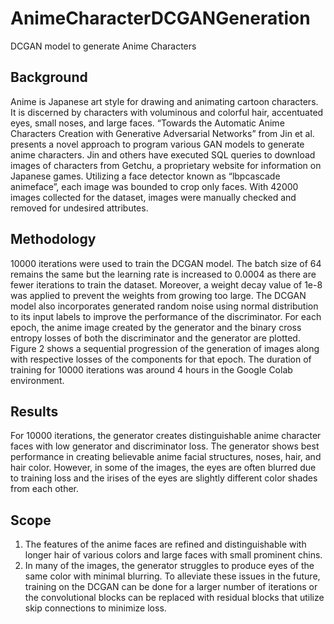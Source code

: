 # AnimeCharacterDCGANGeneration
 DCGAN model to generate Anime Characters

## Background
Anime is Japanese art style for drawing and animating cartoon characters. It is discerned by characters with voluminous and colorful hair, accentuated eyes, small noses, and large faces. “Towards the Automatic Anime Characters Creation with Generative Adversarial Networks” from Jin et al. presents a novel approach to program various GAN models to generate anime characters. Jin and others have executed SQL queries to download images of characters from Getchu, a proprietary website for information on Japanese games. Utilizing a face detector known as “lbpcascade animeface”, each image was bounded to crop only faces. With 42000 images collected for the dataset, images were manually checked and removed for undesired attributes.

## Methodology
10000 iterations were used to train the DCGAN model. The batch size of 64 remains the same but the learning rate is increased to 0.0004 as there are fewer iterations to train the dataset. Moreover, a weight decay value of 1e-8 was applied to prevent the weights from growing too large. The DCGAN model also incorporates generated random noise using normal distribution to its input labels to improve the performance of the discriminator. For each epoch, the anime image created by the generator and the binary cross entropy losses of both the discriminator and the generator are plotted. Figure 2 shows a sequential progression of the generation of images along with respective losses of the components for that epoch. The duration of training for 10000 iterations was around 4 hours in the Google Colab environment. 

## Results

For 10000 iterations, the generator creates distinguishable anime character faces with low generator and discriminator loss. The generator shows best performance in creating believable anime facial structures, noses, hair, and hair color. However, in some of the images, the eyes are often blurred due to training loss and the irises of the eyes are slightly different color shades from each other.

## Scope

1. The features of the anime faces are refined and distinguishable with longer hair of various colors and large faces with small prominent chins.
2. In many of the images, the generator struggles to produce eyes of the same color with minimal blurring. To alleviate these issues in the future, training on the DCGAN can be done for a larger number of iterations or the convolutional blocks can be replaced with residual blocks that utilize skip connections to minimize loss.
